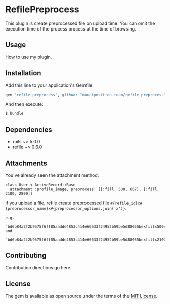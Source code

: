 # RefilePreprocess

This plugin is create preprocessed file on upload time.
You can omit the execution time of the process process at the time of browsing.

## Usage
How to use my plugin.

## Installation
Add this line to your application's Gemfile:

```ruby
gem 'refile_preprocess', github: "mountposition-team/refile-preprocess"
```

And then execute:
```bash
$ bundle
```

## Dependencies

- rails ~> 5.0.0
- refile ~> 0.6.0

## Attachments

You've already seen the attachment method:

```
class User < ActiveRecord::Base
  attachment :profile_image, preprocess: [[:fill, 500, 667], [:fill, 2100, 2800]]
```

If you upload a file, refile create preprocessed file `#{refile_id}x#{preprocessor_name}x#{preprocessor_options.join('x')}`.

    e.g.
      `bd6b84a2f2b9575f6ff85aadde4853c414e66633f24952b59be5d88055bexfillx500x667` and
      `bd6b84a2f2b9575f6ff85aadde4853c414e66633f24952b59be5d88055bexfillx2100x2800`
 

## Contributing
Contribution directions go here.

## License
The gem is available as open source under the terms of the [MIT License](http://opensource.org/licenses/MIT).
